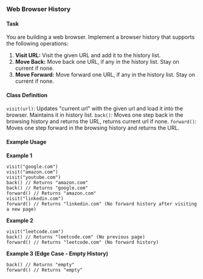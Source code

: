 ### Web Browser History

#### Task
You are building a web browser. Implement a browser history that supports the following operations:

1. **Visit URL:** Visit the given URL and add it to the history list.
2. **Move Back:** Move back one URL, if any in the history list. Stay on current if none.
3. **Move Forward:** Move forward one URL, if any in the history list. Stay on current if none.

#### Class Definition

```visit(url)```: Updates "current url" with the given url and load it into the browser. Maintains it in history list.
```back()```: Moves one step back in the browsing history and returns the URL, returns current url if none.
```forward()```: Moves one step forward in the browsing history and returns the URL.

#### Example Usage

**Example 1**
```
visit("google.com")
visit("amazon.com")
visit("youtube.com")
back() // Returns "amazon.com"
back() // Returns "google.com"
forward() // Returns "amazon.com"
visit("linkedin.com")
forward() // Returns "linkedin.com" (No forward history after visiting a new page)
```

**Example 2**
```
visit("leetcode.com")
back() // Returns "leetcode.com" (No previous page)
forward() // Returns "leetcode.com" (No forward history)
```

**Example 3 (Edge Case - Empty History)**
```
back() // Returns "empty"
forward() // Returns "empty"
```